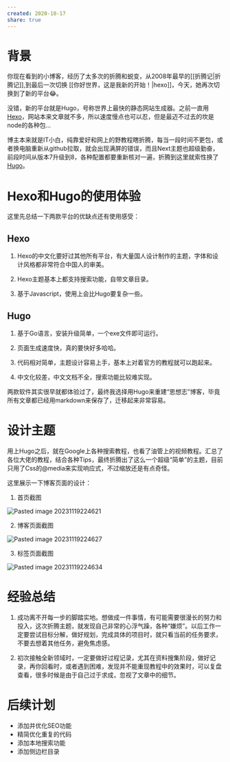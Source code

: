```yaml
---
created: 2020-10-17
share: true
---
```

# 背景

你现在看到的小博客，经历了太多次的折腾和蜕变，从2008年最早的[[折腾记|折腾记]],到最后一次切换 [[你好世界，这是我新的开始！|hexo]]，今天，她再次切换到了新的平台😂。

没错，新的平台就是Hugo，号称世界上最快的静态网站生成器。之前一直用[Hexo](https://hexo.io/zh-cn/)，网站本来文章就不多，所以速度慢点也可以忍，但是最迈不过去的坎是node的各种包...

博主本来就是IT小白，纯靠爱好和网上的野教程瞎折腾，每当一段时间不更包，或者换电脑重新从github拉取，就会出现满屏的错误，而且Next主题也超级勤奋，前段时间从版本7升级到8，各种配置都要重新核对一遍，折腾到这里就索性换了[Hugo](https://gohugo.io/)。

# Hexo和Hugo的使用体验

这里先总结一下两款平台的优缺点还有使用感受：

## Hexo

1. Hexo的中文化要好过其他所有平台，有大量国人设计制作的主题，字体和设计风格都非常符合中国人的审美。

2. Hexo主题基本上都支持搜索功能，自带文章目录。

3. 基于Javascript，使用上会比Hugo要复杂一些。

## Hugo

1. 基于Go语言，安装升级简单，一个exe文件即可运行。

2. 页面生成速度快，真的要快好多哈哈。

3. 代码相对简单，主题设计容易上手，基本上对着官方的教程就可以跑起来。

4. 中文化较差，中文文档不全，搜索功能比较难实现。

两款软件其实很早就都体验过了，最终我选择用Hugo来重建“思想志”博客，毕竟所有文章都已经用markdown来保存了，迁移起来非常容易。


# 设计主题

用上Hugo之后，就在Google上各种搜索教程，也看了油管上的视频教程。汇总了各位大佬的教程，结合各种Tips，最终折腾出了这么一个超级“简单”的主题，目前只用了Css的@media来实现响应式，不过缩放还是有点奇怪。

这里展示一下博客页面的设计：

1. 首页截图

![Pasted image 20231119224621](https://img.xcz.life/i/archive/obsidian/1741527199-83.png)

2. 博客页面截图

![Pasted image 20231119224627](https://img.xcz.life/i/archive/obsidian/1741527199-4a.png)

3. 标签页面截图

![Pasted image 20231119224634](https://img.xcz.life/i/archive/obsidian/1741527199-11.png)



# 经验总结

1. 成功离不开每一步的脚踏实地。想做成一件事情，有可能需要很漫长的努力和投入，这次折腾主题，就发现自己非常的心浮气躁，各种“嫌烦”。以后工作一定要尝试目标分解，做好规划，完成具体的项目时，就只看当前的任务要求，不要去想着其他任务，避免焦虑感。

2. 初次接触全新领域时，一定要做好过程记录，尤其在资料搜集阶段，做好记录，再你回看时，或者遇到困难，发现并不能重现教程中的效果时，可以复盘查看，很多时候是由于自己过于求成，忽视了文章中的细节。



# 后续计划

- 添加并优化SEO功能
- 精简优化重复的代码
- 添加本地搜索功能
- 添加侧边栏目录


